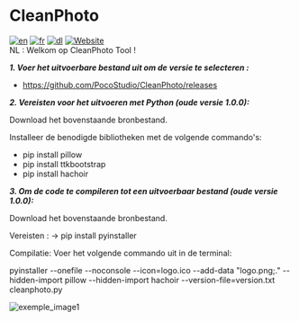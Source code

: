 # CleanPhoto
[![en](https://img.shields.io/badge/Change_to_:-en-darkred.svg)](https://github.com/PocoStudio/CleanPhoto/blob/main/Exemples/README-CMP-EN.md) [![fr](https://img.shields.io/badge/Permuter_vers_:-fr-blue.svg)](https://github.com/PocoStudio/CleanPhoto/blob/main/Exemples/README-CMP-FR.md) [![dl](https://img.shields.io/badge/CleanPhoto-Downloaden-darkgreen.svg)](https://github.com/PocoStudio/CleanPhoto/releases) [![Website](https://img.shields.io/badge/Website-Open-darkblue.svg)](https://cleanphoto.capiomont.fr/)<br/>
NL :
Welkom op CleanPhoto Tool ! 

***1. Voer het uitvoerbare bestand uit om de versie te selecteren :***

- https://github.com/PocoStudio/CleanPhoto/releases


***2. Vereisten voor het uitvoeren met Python (oude versie 1.0.0):***

Download het bovenstaande bronbestand.

Installeer de benodigde bibliotheken met de volgende commando's:
- pip install pillow
- pip install ttkbootstrap
- pip install hachoir

***3. Om de code te compileren tot een uitvoerbaar bestand (oude versie 1.0.0):***

Download het bovenstaande bronbestand.

Vereisten : 
-> pip install pyinstaller

Compilatie: Voer het volgende commando uit in de terminal:

pyinstaller --onefile --noconsole --icon=logo.ico --add-data "logo.png;." --hidden-import pillow --hidden-import hachoir --version-file=version.txt cleanphoto.py

![exemple_image1](https://github.com/user-attachments/assets/ef832a2c-ccfb-4021-b3de-27c5112cc546)
